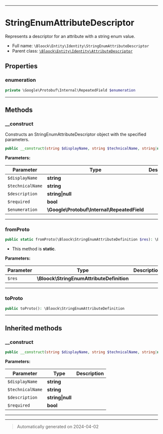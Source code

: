 ***

# StringEnumAttributeDescriptor

Represents a descriptor for an attribute with a string enum value.



* Full name: `\Bloock\Entity\Identity\StringEnumAttributeDescriptor`
* Parent class: [`\Bloock\Entity\Identity\AttributeDescriptor`](./AttributeDescriptor.md)



## Properties


### enumeration



```php
private \Google\Protobuf\Internal\RepeatedField $enumeration
```






***

## Methods


### __construct

Constructs an StringEnumAttributeDescriptor object with the specified parameters.

```php
public __construct(string $displayName, string $technicalName, string|null $description, bool $required, \Google\Protobuf\Internal\RepeatedField $enumeration): mixed
```








**Parameters:**

| Parameter | Type | Description |
|-----------|------|-------------|
| `$displayName` | **string** |  |
| `$technicalName` | **string** |  |
| `$description` | **string&#124;null** |  |
| `$required` | **bool** |  |
| `$enumeration` | **\Google\Protobuf\Internal\RepeatedField** |  |





***

### fromProto



```php
public static fromProto(\Bloock\StringEnumAttributeDefinition $res): \Bloock\Entity\Identity\StringEnumAttributeDescriptor
```



* This method is **static**.




**Parameters:**

| Parameter | Type | Description |
|-----------|------|-------------|
| `$res` | **\Bloock\StringEnumAttributeDefinition** |  |





***

### toProto



```php
public toProto(): \Bloock\StringEnumAttributeDefinition
```












***


## Inherited methods


### __construct



```php
public __construct(string $displayName, string $technicalName, string|null $description, bool $required): mixed
```








**Parameters:**

| Parameter | Type | Description |
|-----------|------|-------------|
| `$displayName` | **string** |  |
| `$technicalName` | **string** |  |
| `$description` | **string&#124;null** |  |
| `$required` | **bool** |  |





***


***
> Automatically generated on 2024-04-02

